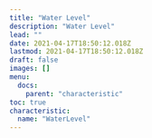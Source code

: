 ```yaml
---
title: "Water Level"
description: "Water Level"
lead: ""
date: 2021-04-17T18:50:12.018Z
lastmod: 2021-04-17T18:50:12.018Z
draft: false
images: []
menu:
  docs:
    parent: "characteristic"
toc: true
characteristic:
  name: "WaterLevel"
---
```


